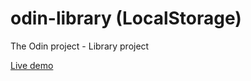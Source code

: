 # odin-library (LocalStorage)
The Odin project - Library project

[Live demo](https://cesarlevel.github.io/odin-library/)
